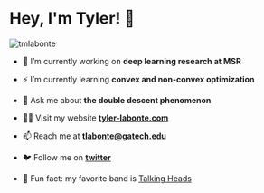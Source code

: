 <h1 align="left">Hey, I'm Tyler! 👋</h1>
<p align="left"> <img src="https://komarev.com/ghpvc/?username=tmlabonte&label=Profile%20views&color=0e75b6&style=flat-square" alt="tmlabonte" /> </p>

- 🔭 I’m currently working on **deep learning research at MSR**

- ⚡️ I’m currently learning **convex and non-convex optimization**

- 💬 Ask me about **the double descent phenomenon**

- 👨‍💻 Visit my website [**tyler-labonte.com**](https://tyler-labonte.com)

- 📫 Reach me at **tlabonte@gatech.edu**

- 🐦 Follow me on [**twitter**](https://twitter.com/tmlabonte)

- 🎸 Fun fact: my favorite band is [Talking Heads](https://en.wikipedia.org/wiki/Talking_Heads)
